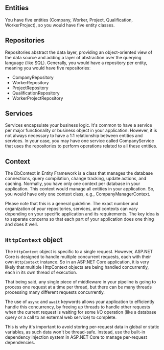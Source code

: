 ## Entities

You have five entities (Company, Worker, Project, Qualification, WorkerProject), so you would have five entity classes.

## Repositories

Repositories abstract the data layer, providing an object-oriented view of the data source and adding a layer of abstraction over the querying language (like SQL). Generally, you would have a repository per entity, meaning you would have five repositories:

- CompanyRepository
- WorkerRepository
- ProjectRepository
- QualificationRepository
- WorkerProjectRepository

## Services

Services encapsulate your business logic. It's common to have a service per major functionality or business object in your application. However, it is not always necessary to have a 1:1 relationship between entities and services. In your case, you may have one service called CompanyService that uses the repositories to perform operations related to all these entities.

## Context

The DbContext in Entity Framework is a class that manages the database connections, query compilation, change tracking, update actions, and caching. Normally, you have only one context per database in your application. This context would manage all entities in your application. So, you would have only one context class, e.g., CompanyManagerContext.

Please note that this is a general guideline. The exact number and organization of your repositories, services, and contexts can vary depending on your specific application and its requirements. The key idea is to separate concerns so that each part of your application does one thing and does it well.

## `HttpContext` object
The `HttpContext` object is specific to a single request. However, ASP.NET Core is designed to handle multiple concurrent requests, each with their own `HttpContext` instance. So in an ASP.NET Core application, it is very likely that multiple HttpContext objects are being handled concurrently, each in its own thread of execution.

That being said, any single piece of middleware in your pipeline is going to process one request at a time per thread, but there can be many threads processing many different requests concurrently.

The use of `async` and `await` keywords allows your application to efficiently handle this concurrency, by freeing up threads to handle other requests when the current request is waiting for some I/O operation (like a database query or a call to an external web service) to complete.

This is why it's important to avoid storing per-request data in global or static variables, as such data won't be thread-safe. Instead, use the built-in dependency injection system in ASP.NET Core to manage per-request dependencies.